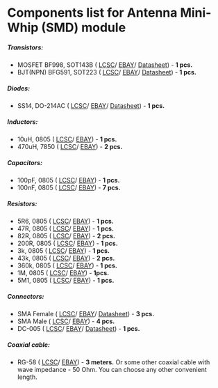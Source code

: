 # Components list for Antenna Mini-Whip (SMD) module

##### Transistors:
- MOSFET BF998, SOT143B (
[LCSC](https://lcsc.com/search?q=bf998)/
[EBAY](https://www.ebay.com/sch/i.html?_from=R40&_trksid=p2050601.m570.l1313.TR0.TRC0.H0.XBF998.TRS0&_nkw=BF998&_sacat=0)/
[Datasheet](./Datasheets/MOSFET/BF998-Datasheet.pdf)) - **1 pcs.**
- BJT(NPN) BFG591, SOT223 (
[LCSC](https://lcsc.com/search?q=bfg591)/
[EBAY](https://www.ebay.com/sch/i.html?_from=R40&_trksid=p2050601.m570.l1313.TR11.TRC1.A0.H0.Xbfg591.TRS0&_nkw=bfg591&_sacat=0)/
[Datasheet](./Datasheets/BJT%20(NPN)/BFG591-Datasheet.pdf)) - **1 pcs.**

##### Diodes:
- SS14, DO-214AC (
[LCSC](https://lcsc.com/search?q=ss14%20do-214ac)/
[EBAY](https://www.ebay.com/sch/i.html?_odkw=ss14&_osacat=0&_from=R40&_trksid=p2045573.m570.l1313.TR0.TRC0.H0.Xss14+do-214ac.TRS1&_nkw=ss14+do-214ac&_sacat=0)/
[Datasheet](./Datasheets/Diodes/SS12-SS16-Diode-Datasheet.pdf)) - **1 pcs.**

##### Inductors:
- 10uH, 0805 (
[LCSC](https://lcsc.com/search?q=10uh%200805)/
[EBAY](https://www.ebay.com/sch/i.html?_from=R40&_trksid=p2050601.m570.l1313.TR3.TRC0.A0.H0.X10uh+0805.TRS0&_nkw=10uh+0805&_sacat=0)) - **1 pcs.**
- 470uH, 7850 (
[LCSC](https://lcsc.com/search?q=470uh%207850)/
[EBAY](https://www.ebay.com/sch/i.html?_from=R40&_trksid=p2050601.m570.l1313.TR0.TRC0.H0.X470uh.TRS0&_nkw=470uh&_sacat=0)) - **2 pcs.**

##### Capacitors:
- 100pF, 0805 (
[LCSC](https://lcsc.com/search?q=100pf%200805)/
[EBAY](https://www.ebay.com/sch/i.html?_from=R40&_trksid=p2050601.m570.l1313.TR12.TRC2.A0.H0.X100pf+0805.TRS0&_nkw=100pf+0805&_sacat=0)) - **1 pcs.**
- 100nF, 0805 (
[LCSC](https://lcsc.com/search?q=100nf%200805)/
[EBAY](https://www.ebay.com/sch/i.html?_from=R40&_trksid=p2050601.m570.l1313.TR6.TRC1.A0.H0.X100nf+0805.TRS0&_nkw=100nf+0805&_sacat=0)) - **7 pcs.**

##### Resistors:
- 5R6, 0805 (
[LCSC](https://lcsc.com/search?q=5R6%200805)/
[EBAY](https://www.ebay.com/sch/i.html?_from=R40&_trksid=p2050601.m570.l1313.TR2.TRC0.A0.H0.X5r6+0805.TRS0&_nkw=5r6+0805&_sacat=0)) - **1 pcs.**
- 47R, 0805 (
[LCSC](https://lcsc.com/search?q=47R%200805)/
[EBAY](https://www.ebay.com/sch/i.html?_from=R40&_trksid=p2050601.m570.l1313.TR11.TRC1.A0.H0.X47R+0805.TRS0&_nkw=47R+0805&_sacat=0)) - **1 pcs.**
- 82R, 0805 (
[LCSC](https://lcsc.com/search?q=82R%200805)/
[EBAY](https://www.ebay.com/sch/i.html?_from=R40&_trksid=p2050601.m570.l1313.TR10.TRC0.A0.H0.X82r+0805.TRS0&_nkw=82r+0805&_sacat=0)) - **2 pcs.**
- 200R, 0805 (
[LCSC](https://lcsc.com/search?q=200R%200805)/
[EBAY](https://www.ebay.com/sch/i.html?_from=R40&_trksid=p2050601.m570.l1313.TR11.TRC1.A0.H0.X200r+0805.TRS0&_nkw=200r+0805&_sacat=0)) - **1 pcs.**
- 3k, 0805 (
[LCSC](https://lcsc.com/search?q=3k%200805)/
[EBAY](https://www.ebay.com/sch/i.html?_from=R40&_trksid=p2050601.m570.l1313.TR12.TRC2.A0.H0.X3k+0805.TRS0&_nkw=3k+0805&_sacat=0)) - **1 pcs.**
- 43k, 0805 (
[LCSC](https://lcsc.com/search?q=43k%200805)/
[EBAY](https://www.ebay.com/sch/i.html?_from=R40&_trksid=p2050601.m570.l1313.TR10.TRC0.A0.H0.X43k+0805.TRS0&_nkw=43k+0805&_sacat=0)) - **2 pcs.**
- 360k, 0805 (
[LCSC](https://lcsc.com/search?q=360k%200805)/
[EBAY](https://www.ebay.com/sch/i.html?_from=R40&_trksid=p2050601.m570.l1313.TR12.TRC2.A0.H0.X360k+0805.TRS0&_nkw=360k+0805&_sacat=0)) - **1 pcs.**
- 1M, 0805 (
[LCSC](https://lcsc.com/search?q=1M%200805)/
[EBAY](https://www.ebay.com/sch/i.html?_from=R40&_trksid=p2050601.m570.l1313.TR12.TRC2.A0.H0.X1m+0805.TRS0&_nkw=1m+0805&_sacat=0)) - **1pcs.**
- 5M1, 0805 (
[LCSC](https://lcsc.com/search?q=5M1%200805)/
[EBAY](https://www.ebay.com/sch/i.html?_from=R40&_trksid=p2050601.m570.l1313.TR1.TRC0.A0.H0.X5m1+080.TRS0&_nkw=5m1+0805&_sacat=0)) - **1 pcs.**

##### Connectors:
- SMA Female (
[LCSC](https://lcsc.com/search?q=sma%20female%20edge)/
[EBAY](https://www.ebay.com/sch/i.html?_from=R40&_trksid=p2050601.m570.l1312.R1.TR9.TRC1.A0.H0.Xsma+female+.TRS2&_nkw=sma+female+edge&_sacat=0)/
[Datasheet](./Datasheets/Connectors/SMA-Female-Datasheet.pdf)) - **3 pcs.**
- SMA Male (
[LCSC](https://lcsc.com/search?q=sma%20male)/
[EBAY](https://www.ebay.com/sch/i.html?_from=R40&_trksid=p2050601.m570.l1313.TR0.TRC0.A0.H0.Xsma+male.TRS5&_nkw=sma+male&_sacat=0)) - **4 pcs.**
- DC-005 (
[LCSC](https://lcsc.com/search?q=dc-005)/
[EBAY](https://www.ebay.com/sch/i.html?_from=R40&_trksid=p2050601.m570.l1313.TR10.TRC2.A0.H0.Xdc-005.TRS2&_nkw=dc-005&_sacat=0)/
[Datasheet](./Datasheets/Connectors/DC-005-Datasheet.pdf)) - **1 pcs.**
 
##### Coaxial cable:
- RG-58 (
[LCSC](https://lcsc.com/search?q=rg58)/
[EBAY](https://www.ebay.com/sch/i.html?_from=R40&_trksid=p2050601.m570.l1313.TR11.TRC2.A0.H0.Xrg58.TRS1&_nkw=rg58&_sacat=0)) - **3 meters.** Or some other coaxial cable with wave impedance - 50 Ohm. You can choose any other convenient length.